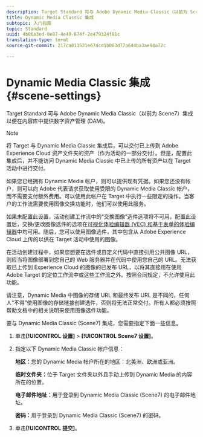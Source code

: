 ```yaml
---
description: Target Standard 可与 Adobe Dynamic Media Classic（以前为 Scene7）集成以便在内容库中提供数字资产管理 (DAM)。
title: Dynamic Media Classic 集成
subtopic: 入门指南
topic: Standard
uuid: 4b06a3ed-0e87-4e49-874f-2e479324f81c
translation-type: tm+mt
source-git-commit: 217ca811521e67dcd1b063d77a644ba3ae94a72c

---
```



# Dynamic Media Classic 集成{#scene-settings}

Target Standard 可与 Adobe Dynamic Media Classic（以前为 Scene7）集成以便在内容库中提供数字资产管理 (DAM)。

>[!NOTE]
>
>将 Target 与 Dynamic Media Classic 集成后，可以交付已上传到 Adobe Experience Cloud 资产文件夹的资产（作为活动的一部分交付）。但是，配置此集成后，并不能访问 Dynamic Media Classic 中已上传的所有资产以在 Target 活动中进行交付。

如果您已经拥有 Dynamic Media 帐户，则可以提供现有凭据。如果您还没有帐户，则可以向 Adobe 代表请求获取使用受限的 Dynamic Media Classic 帐户，而不需要支付额外费用。可以使用此帐户在 Target 中执行一些限定的操作。当客户的工作流需要使用图像交换功能时，他们可以使用此服务。

如果未配置此设置，活动创建工作流中的“交换图像”选件选项将不可用。配置此设置后，交换/更改图像选件的选项在[可视化体验编辑器 (VEC) 和基于表单的体验编辑器](../c-experiences/experiences.md#concept_A2E10F6AFB3D4AEAB6951EE14688848D)中均可用。随后，您可以使用图像选件，其中包含从 Adobe Experience Cloud 上传的以供在 Target 活动中使用的图像。

在活动创建过程中，如果您想要在选件或自定义代码中直接引用公共图像 URL，则应当将图像部署到您自己的 Web 服务器并在代码中使用您自己的 URL。无法获取已上传到 Experience Cloud 的图像的已发布 URL，以将其直接用在使用 Adobe Target 的定位工作流中或这些工作流之外。按照合同规定，不允许使用此功能。

请注意，Dynamic Media 中图像的存储 URL 和最终发布 URL 是不同的，任何人“不得”使用图像的存储链接创建选件，否则将无法正常交付。所有人都必须按照帮助文档中的相关说明来使用图像选件功能。

要与 Dynamic Media Classic (Scene7) 集成，您需要指定下面一些信息。

1. 单击&#x200B;**[!UICONTROL 设置]** &gt; **[!UICONTROL Scene7 设置]**。
1. 指定以下 Dynamic Media Classic 帐户信息：

   **地区：**&#x200B;您的 Dynamic Media 帐户所在的地区：北美洲、欧洲或亚洲。

   **临时文件夹：**&#x200B;位于 Target 文件夹以外且手动上传到 Dynamic Media 的内容所在的位置。

   **电子邮件地址：**&#x200B;用于登录到 Dynamic Media Classic (Scene7) 的电子邮件地址。

   **密码：**&#x200B;用于登录到 Dynamic Media Classic (Scene7) 的密码。
1. 单击&#x200B;**[!UICONTROL 提交]**。
